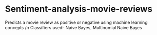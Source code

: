 # Sentiment-analysis-movie-reviews
Predicts a movie review as positive or negative using machine learning concepts /n
Classifiers used- Naive Bayes, Multinomial Naive Bayes
